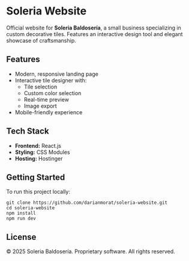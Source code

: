 # Soleria Website

Official website for **Soleria Baldosería**, a small business specializing in custom
decorative tiles. Features an interactive design tool and elegant showcase of craftsmanship.

## Features

- Modern, responsive landing page
- Interactive tile designer with:
   - Tile selection
   - Custom color selection
   - Real-time preview
   - Image export
- Mobile-friendly experience

## Tech Stack

- **Frontend:** React.js
- **Styling:** CSS Modules
- **Hosting:** Hostinger

## Getting Started

To run this project locally:

```shell
git clone https://github.com/darianmorat/soleria-website.git
cd soleria-website
npm install
npm run dev
```

## License

© 2025 Soleria Baldosería. Proprietary software. All rights reserved.

